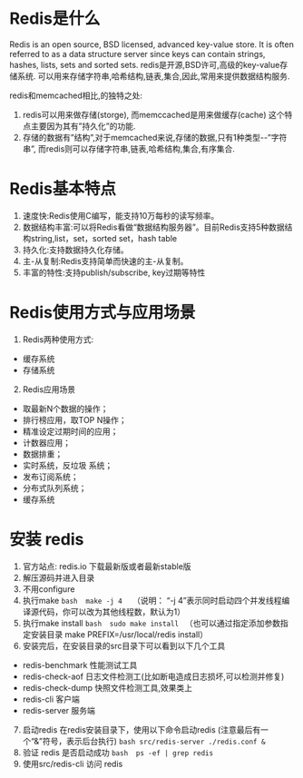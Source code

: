 # Redis是什么
Redis is an open source, BSD licensed, advanced key-value store. It is often referred to as a data structure server since keys can contain strings, hashes, lists, sets and sorted sets.
redis是开源,BSD许可,高级的key-value存储系统. 
可以用来存储字符串,哈希结构,链表,集合,因此,常用来提供数据结构服务.

redis和memcached相比,的独特之处:
1. redis可以用来做存储(storge), 而memccached是用来做缓存(cache)
  这个特点主要因为其有”持久化”的功能.
2. 存储的数据有”结构”,对于memcached来说,存储的数据,只有1种类型--”字符串”,
  而redis则可以存储字符串,链表,哈希结构,集合,有序集合.

# Redis基本特点
1. 速度快:Redis使用C编写，能支持10万每秒的读写频率。
2. 数据结构丰富:可以将Redis看做“数据结构服务器”。目前Redis支持5种数据结构string,list，set，sorted set，hash table
3. 持久化:支持数据持久化存储。
4. 主-从复制:Redis支持简单而快速的主-从复制。
5. 丰富的特性:支持publish/subscribe, key过期等特性

# Redis使用方式与应用场景
1. Redis两种使用方式:
- 缓存系统
- 存储系统
2. Redis应用场景
- 取最新N个数据的操作；
- 排行榜应用，取TOP N操作；
- 精准设定过期时间的应用；
- 计数器应用；
- 数据排重；
- 实时系统，反垃圾
系统；
- 发布订阅系统；
- 分布式队列系统；
- 缓存系统

# 安装 redis
1. 官方站点: redis.io 下载最新版或者最新stable版
2. 解压源码并进入目录
3. 不用configure
4. 执行make
```bash  make -j 4  ```
（说明： “-j 4”表示同时启动四个并发线程编译源代码，你可以改为其他线程数，默认为1）
5. 执行make install
```bash  sudo make install ```
（也可以通过指定添加参数指定安装目录 make PREFIX=/usr/local/redis  install）
6. 安装完后，在安装目录的src目录下可以看到以下几个工具
- redis-benchmark  性能测试工具
- redis-check-aof  日志文件检测工(比如断电造成日志损坏,可以检测并修复)
- redis-check-dump  快照文件检测工具,效果类上
- redis-cli  客户端
- redis-server 服务端
7. 启动redis
在redis安装目录下，使用以下命令启动redis (注意最后有一个“&”符号，表示后台执行)
 ```bash src/redis-server ./redis.conf & ```
8. 验证 redis 是否启动成功
 ```bash  ps -ef | grep redis ```
9. 使用src/redis-cli 访问 redis



